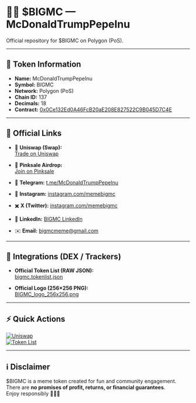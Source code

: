 # 🐸🍔 $BIGMC — McDonaldTrumpPepeInu

Official repository for $BIGMC on Polygon (PoS).

---

## 📌 Token Information
- **Name:** McDonaldTrumpPepeInu  
- **Symbol:** BIGMC  
- **Network:** Polygon (PoS)  
- **Chain ID:** 137  
- **Decimals:** 18  
- **Contract:** [0x0Ce132Ed0A46FcB20aE208E827522C9B045D7C4E](https://polygonscan.com/address/0x0Ce132Ed0A46FcB20aE208E827522C9B045D7C4E)

---

## 🔗 Official Links
- 🦄 **Uniswap (Swap):**  
  [Trade on Uniswap](https://app.uniswap.org/swap?chain=polygon&inputCurrency=0x3c499c542cEF5E3811e1192ce70d8cC03d5c3359&outputCurrency=0x0ce132ed0a46fcb20ae208e827522c9b045d7c4e)

- 🎁 **Pinksale Airdrop:**  
  [Join on Pinksale](https://www.pinksale.finance/airdrop/polygon/0xE5320f476b8d741263Afca890946BBaf1b05495D)

- 💬 **Telegram:** [t.me/McDonaldTrumpPepeInu](https://t.me/McDonaldTrumpPepeInu)  
- 📸 **Instagram:** [instagram.com/memebigmc](https://www.instagram.com/memebigmc)  
- ✖️ **X (Twitter):** [instagram.com/memebigmc](https://www.instagram.com/memebigmc)  
- 💼 **LinkedIn:** [BIGMC LinkedIn](https://www.linkedin.com/in/bigmc-mcdonaldtrumppepeinu-5a2611387?utm_source=share&utm_campaign=share_via&utm_content=profile&utm_medium=ios_app)  
- ✉️ **Email:** [bigmcmeme@gmail.com](mailto:bigmcmeme@gmail.com)

---

## 🧰 Integrations (DEX / Trackers)
- **Official Token List (RAW JSON):**  
  [bigmc.tokenlist.json](https://raw.githubusercontent.com/bigmcmeme-blip/BIGMC-official/main/bigmc.tokenlist.json)

- **Official Logo (256×256 PNG):**  
  [BIGMC_logo_256x256.png](https://raw.githubusercontent.com/bigmcmeme-blip/BIGMC-official/main/BIGMC_logo_256x256.png)

---

## ⚡ Quick Actions
[![Uniswap](https://img.shields.io/badge/Uniswap-Trade%20$BIGMC-pink?logo=uniswap)](https://app.uniswap.org/swap?chain=polygon&inputCurrency=0x3c499c542cEF5E3811e1192ce70d8cC03d5c3359&outputCurrency=0x0ce132ed0a46fcb20ae208e827522c9b045d7c4e)  
[![Token List](https://img.shields.io/badge/Token%20List-RAW%20JSON-blue)](https://raw.githubusercontent.com/bigmcmeme-blip/BIGMC-official/main/bigmc.tokenlist.json)

---

## ℹ️ Disclaimer
$BIGMC is a meme token created for fun and community engagement.  
There are **no promises of profit, returns, or financial guarantees**.  
Enjoy responsibly 🐸🍔🚀

